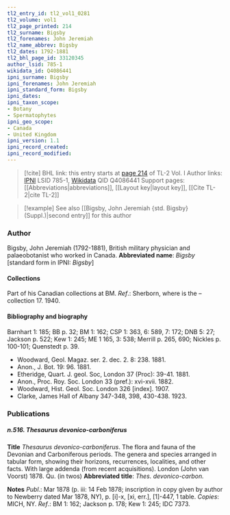 ```yaml
---
tl2_entry_id: tl2_vol1_0281
tl2_volume: vol1
tl2_page_printed: 214
tl2_surname: Bigsby
tl2_forenames: John Jeremiah
tl2_name_abbrev: Bigsby
tl2_dates: 1792-1881
tl2_bhl_page_id: 33120345
author_lsid: 785-1
wikidata_id: Q4086441
ipni_surname: Bigsby
ipni_forenames: John Jeremiah
ipni_standard_form: Bigsby
ipni_dates: 
ipni_taxon_scope: 
- Botany
- Spermatophytes
ipni_geo_scope: 
- Canada
- United Kingdom
ipni_version: 1.1
ipni_record_created: 
ipni_record_modified:
---
```


> [!cite] BHL link: this entry starts at [page 214](https://www.biodiversitylibrary.org/page/33120345) of TL-2 Vol. I
> Author links: [IPNI](https://www.ipni.org/a/785-1) LSID 785-1, [Wikidata](https://www.wikidata.org/wiki/Q4086441) QID Q4086441
> Support pages: [[Abbreviations|abbreviations]], [[Layout key|layout key]], [[Cite TL-2|cite TL-2]]

> [!example] See also [[Bigsby, John Jeremiah {std. Bigsby} (Suppl.)|second entry]] for this author

### Author

Bigsby, John Jeremiah (1792-1881), British military physician and palaeobotanist who worked in Canada. 
**Abbreviated name**: *Bigsby* \[standard form in IPNI: *Bigsby*\]

#### Collections

Part of his Canadian collections at BM.
*Ref*.: Sherborn, where is the – collection 17. 1940.

#### Bibliography and biography

Barnhart 1: 185; BB p. 32; BM 1: 162; CSP 1: 363, 6: 589, 7: 172; DNB 5: 27; Jackson p. 522; Kew 1: 245; ME 1 165, 3: 538; Merrill p. 265, 690; Nickles p. 100-101; Quenstedt p. 39.
- Woodward, Geol. Magaz. ser. 2. dec. 2. 8: 238. 1881.
- Anon., J. Bot. 19: 96. 1881.
- Etheridge, Quart. J. geol. Soc, London 37 (Proc): 39-41. 1881.
- Anon., Proc. Roy. Soc. London 33 (pref.): xvi-xvii. 1882.
- Woodward, Hist. Geol. Soc. London 326 \[index\]. 1907.
- Clarke, James Hall of Albany 347-348, 398, 430-438. 1923.

### Publications

##### n.516. Thesaurus devonico-carboniferus

**Title**
*Thesaurus devonico-carboniferus*. The flora and fauna of the Devonian and Carboniferous periods. The genera and species arranged in tabular form, showing their horizons, recurrences, localities, and other facts. With large addenda (from recent acquisitions). London (John van Voorst) 1878. Qu. (in twos)
**Abbreviated title**: *Thes. devonico-carbon.*

**Notes**
*Publ*.: Mar 1878 (p. iii: 14 Feb 1878; inscription in copy given by author to Newberry dated Mar 1878, NY), p. \[i\]-x, \[xi, err.\], \[1\]-447, 1 table. *Copies*: MICH, NY.
*Ref*.: BM 1: 162; Jackson p. 178; Kew 1: 245; IDC 7373.

